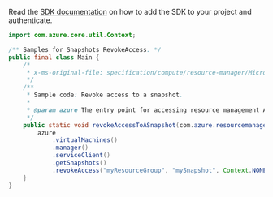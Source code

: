 Read the [SDK documentation](https://github.com/Azure/azure-sdk-for-java/blob/azure-resourcemanager_2.13.0/sdk/resourcemanager/azure-resourcemanager/README.md) on how to add the SDK to your project and authenticate.

```java
import com.azure.core.util.Context;

/** Samples for Snapshots RevokeAccess. */
public final class Main {
    /*
     * x-ms-original-file: specification/compute/resource-manager/Microsoft.Compute/stable/2021-12-01/examples/EndGetAccessSnapshot.json
     */
    /**
     * Sample code: Revoke access to a snapshot.
     *
     * @param azure The entry point for accessing resource management APIs in Azure.
     */
    public static void revokeAccessToASnapshot(com.azure.resourcemanager.AzureResourceManager azure) {
        azure
            .virtualMachines()
            .manager()
            .serviceClient()
            .getSnapshots()
            .revokeAccess("myResourceGroup", "mySnapshot", Context.NONE);
    }
}
```
